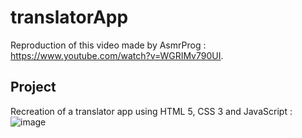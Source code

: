 # translatorApp
Reproduction of this video made by AsmrProg : https://www.youtube.com/watch?v=WGRIMv790UI.

## Project
Recreation of a translator app using HTML 5, CSS 3 and JavaScript :  
![image](https://user-images.githubusercontent.com/114923734/220124806-3d9610a2-fe36-4dbb-aa6a-62c52d58b58d.png)
